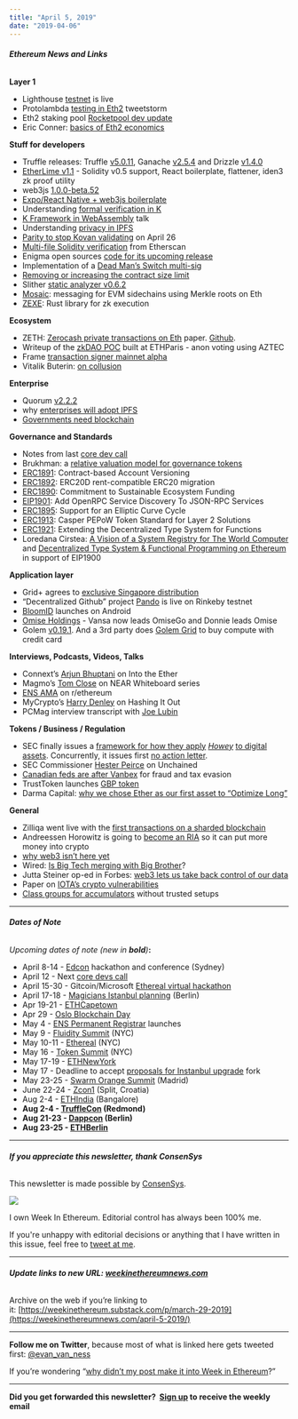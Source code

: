 ```yaml
---
title: "April 5, 2019"
date: "2019-04-06"
---
```


###### **Ethereum News and Links**

**Layer 1**

- Lighthouse [testnet](https://lighthouse.sigmaprime.io/update-09.html) is live
- Protolambda [testing in Eth2](https://twitter.com/protolambda/status/1113459974355660806) tweetstorm
- Eth2 staking pool [Rocketpool dev update](https://medium.com/rocket-pool/development-update-4th-apr-2019-f585f8c15dd0)
- Eric Conner: [basics of Eth2 economics](https://medium.com/ethhub/the-basics-of-ethereum-2-0-economics-3bd2ffc7fd0e)

**Stuff for developers**

- Truffle releases: Truffle [v5.0.11](https://github.com/trufflesuite/truffle/releases/tag/v5.0.11), Ganache [v2.5.4](https://github.com/trufflesuite/ganache-core/releases/tag/v2.5.4) and Drizzle [v1.4.0](https://github.com/trufflesuite/drizzle/releases/tag/1.4.0)
- [EtherLime v1.1](https://medium.com/limechain/etherlime-spring-updates-7f924f1a605e) - Solidity v0.5 support, React boilerplate, flattener, iden3 zk proof utility
- web3js [1.0.0-beta.52](https://github.com/ethereum/web3.js/releases/tag/v1.0.0-beta.52)
- [Expo/React Native + web3js boilerplate](https://github.com/abcoathup/expo-web3)
- Understanding [formal verification in K](https://medium.com/ethworks/formal-verification-for-n00bs-part-4-understanding-k-language-6069c20cfd47)
- [K Framework in WebAssembly](https://www.youtube.com/watch?v=V6tOYuneMqo) talk
- Understanding [privacy in IPFS](https://medium.com/pinata/ipfs-privacy-711f4b72b2ea?sk=de4e4a95b19260bda95fe695e63099cd)
- [Parity to stop Kovan validating](https://www.parity.io/announcing-the-end-of-parity-support-for-kovan/) on April 26
- [Multi-file Solidity verification](https://etherscan.io/verifycontract3) from Etherscan
- Enigma open sources [code for its upcoming release](https://forum.enigma.co/t/discovery-components-open-sourced/721)
- Implementation of a [Dead Man’s Switch multi-sig](https://www.reddit.com/r/ethereum/comments/b9mfyi/new_wallet_that_transfers_your_funds_in_case_you/)
- [Removing or increasing the contract size limit](https://ethereum-magicians.org/t/removing-or-increasing-the-contract-size-limit/3045/16)
- Slither [static analyzer v0.6.2](https://github.com/crytic/slither/releases/tag/0.6.2)
- [Mosaic](https://github.com/openst/mosaic-contracts): messaging for EVM sidechains using Merkle roots on Eth
- [ZEXE](https://github.com/scipr-lab/zexe): Rust library for zk execution

**Ecosystem**

- ZETH: [Zerocash private transactions on Eth](https://arxiv.org/abs/1904.00905) paper. [Github](https://github.com/clearmatics/zeth).
- Writeup of the [zkDAO POC](https://liamz.co/blog/building-the-first-ever-zkdao-at-ethparis/) built at ETHParis - anon voting using AZTEC
- Frame [transaction signer mainnet alpha](https://medium.com/@framehq/frame-mainnet-alpha-update-f0e4a9b89e1e)
- Vitalik Buterin: [on collusion](https://vitalik.ca/general/2019/04/03/collusion.html)

**Enterprise**

- Quorum [v2.2.2](https://github.com/jpmorganchase/quorum/releases/tag/2.2.2)
- why [enterprises will adopt IPFS](https://medium.com/pinata/enterprise-ipfs-6afcf76b28a0)
- [Governments need blockchain](https://media.consensys.net/building-blockchain-for-government-why-governments-need-blockchain-9691d1e21e3d)

**Governance and Standards**

- Notes from last [core dev call](https://github.com/ethereum/pm/blob/master/All%20Core%20Devs%20Meetings/Meeting%2058.md)
- Brukhman: a [relative valuation model for governance tokens](https://github.com/coinfund/governance-model)
- [ERC1891](https://github.com/ethereum/EIPs/pull/1891/files): Contract-based Account Versioning
- [ERC1892](https://github.com/ethereum/EIPs/issues/1892): ERC20D rent-compatible ERC20 migration
- [ERC1890](https://github.com/ethereum/EIPs/pull/1890/files): Commitment to Sustainable Ecosystem Funding
- [EIP1901](https://github.com/ethereum/EIPs/pull/1901/files): Add OpenRPC Service Discovery To JSON-RPC Services
- [ERC1895](https://github.com/ethereum/EIPs/pull/1895/files): Support for an Elliptic Curve Cycle
- [ERC1913](https://github.com/ethereum/EIPs/issues/1913): Casper PEPoW Token Standard for Layer 2 Solutions
- [ERC1921](https://github.com/ethereum/EIPs/issues/1921): Extending the Decentralized Type System for Functions
- Loredana Cirstea: [A Vision of a System Registry for The World Computer](https://medium.com/@loredana.cirstea/a-vision-of-a-system-registry-for-the-world-computer-be1dc2da7cae) and [Decentralized Type System & Functional Programming on Ethereum](https://medium.com/@loredana.cirstea/dtype-decentralized-type-system-functional-programming-on-ethereum-4f7666377c9f) in support of EIP1900

**Application layer**

- Grid+ agrees to [exclusive Singapore distribution](https://blog.gridplus.io/gridplus-explores-international-expansion-8f97ec84b014)
- “Decentralized Github” project [Pando](https://forum.aragon.org/t/pando-live-on-rinkeby/712) is live on Rinkeby testnet
- [BloomID](https://bloom.co/blog/introducing-bloom-for-android) launches on Android
- [Omise Holdings](https://medium.com/@jun_omise/omise-holdings-update-key-leadership-changes-and-the-way-forward-6bdc5170566a) - Vansa now leads OmiseGo and Donnie leads Omise
- Golem [v0.19.1](https://blog.golemproject.net/brass-golem-beta-0-19-1/). And a 3rd party does [Golem Grid](https://golemgrid.com/) to buy compute with credit card

**Interviews, Podcasts, Videos, Talks** 

- Connext’s [Arjun Bhuptani](https://podcast.ethhub.io/connext-building-ethereum-payment-solutions-with-arjun-bhuptani) on Into the Ether
- Magmo’s [Tom Close](https://www.youtube.com/watch?v=NLYKh8L5NMM) on NEAR Whiteboard series
- [ENS AMA](https://www.reddit.com/r/ethereum/comments/b9vd11/were_the_ethereum_name_service_ens_team_and_ens/) on r/ethereum
- MyCrypto’s [Harry Denley](https://thebitcoinpodcast.com/hashing-it-out-41/) on Hashing It Out
- PCMag interview transcript with [Joe Lubin](https://www.pcmag.com/article/367450/after-the-blockchain-bust-ethereum-co-founder-still-bullish)

**Tokens / Business / Regulation**

- SEC finally issues a [framework for how they apply](https://www.sec.gov/files/dlt-framework.pdf) _[Howey](https://www.sec.gov/files/dlt-framework.pdf)_ [to digital assets](https://www.sec.gov/files/dlt-framework.pdf). Concurrently, it issues first [no action letter](https://www.sec.gov/divisions/corpfin/cf-noaction/2019/turnkey-jet-040219-2a1.htm).
- SEC Commissioner [Hester Peirce](https://unchainedpodcast.com/sec-commissioner-hester-peirce-come-talk-to-the-sec/) on Unchained
- [Canadian feds are after Vanbex](http://www.antimoneylaunderinglaw.com/2019/03/in-civil-forfeiture-claim-vancouver-ico-firm-vanbex-accused-of-defrauding-investors-of-30000000-over-etherparty-and-fuel-ico.html) for fraud and tax evasion
- TrustToken launches [GBP token](https://blog.trusttoken.com/truegbp-6e155d9788d7)
- Darma Capital: [why we chose Ether as our first asset to “Optimize Long”](https://medium.com/@DARMAcapital/understanding-darma-capitals-investment-thesis-and-why-we-chose-ether-as-our-first-asset-to-352da8fc28b7)

**General**

- Zilliqa went live with the [first transactions on a sharded blockchain](https://blog.zilliqa.com/zilliqa-project-update-31-end-of-bootstrap-phase-8d63c0716607)
- Andreessen Horowitz is going to [become an RIA](https://www.forbes.com/sites/alexkonrad/2019/04/02/andreessen-horowitz-is-blowing-up-the-venture-capital-model-again/amp/?__twitter_impression=true) so it can put more money into crypto
- [why web3 isn’t here yet](https://recordofideas.com/2019/03/31/Why-Web-3.0-Isn't-Here-Yet/)
- Wired: [Is Big Tech merging with Big Brother](https://www.wired.com/story/is-big-tech-merging-with-big-brother-kinda-looks-like-it)?
- Jutta Steiner op-ed in Forbes: [web3 lets us take back control of our data](https://www.forbes.com/sites/juttasteiner/2019/04/03/fighting-the-citadels-that-own-our-data-how-web3-empowers-us-to-take-back-control/#23206f624af8)
- Paper on [IOTA’s crypto vulnerabilities](https://static1.squarespace.com/static/59aae5e9a803bb10bedeb03e/t/5ca0ff3afa0d6013e099cf32/1554054971015/main.pdf)
- [Class groups for accumulators](https://www.michaelstraka.com/posts/classgroups/) without trusted setups

* * *

###### **Dates of Note**

_Upcoming dates of note (new in **bold**)_**:**

- April 8-14 - [Edcon](https://www.edcon.io/) hackathon and conference (Sydney)
- April 12 - Next [core devs call](https://github.com/ethereum/pm/issues/93)
- April 15-30 - Gitcoin/Microsoft [Ethereal virtual hackathon](https://medium.com/gitcoin/the-ethereal-hackathon-4f5dc2eb56d6)
- April 17-18 - [Magicians Istanbul planning](https://ethereum-magicians.org/t/istanbul-eth1x-roadmap-planning-meeting-april-17th-18th-in-berlin/2899) (Berlin)
- Apr 19-21 - [ETHCapetown](http://ethcapetown.com/)
- Apr 29 - [Oslo Blockchain Day](https://osloblockchainday.no/)
- May 4 - [ENS Permanent Registrar](https://medium.com/the-ethereum-name-service/dns-permanent-registrar-and-hackathons-ens-development-summary-03-2019-401a30e6316d) launches
- May 9 - [Fluidity Summit](https://www.fluiditysummit.com/) (NYC)
- May 10-11 - [Ethereal](https://etherealsummit.com/?ref=weekinethereum) (NYC)
- May 16 - [Token Summit](http://tokensummit.com/) (NYC)
- May 17-19 - [ETHNewYork](http://ethnewyork.com/)
- May 17 - Deadline to accept [proposals for Instanbul upgrade](https://en.ethereum.wiki/roadmap/istanbul) fork
- May 23-25 - [Swarm Orange Summit](https://www.eventbrite.com/e/swarm-orange-summit-madrid-2019-tickets-57378034245) (Madrid)
- June 22-24 - [Zcon1](https://www.zfnd.org/zcon/) (Split, Croatia)
- Aug 2-4 - [ETHIndia](https://ethindia.co/) (Bangalore)
- **Aug 2-4 - [TruffleCon](https://www.truffleframework.com/trufflecon2019) (Redmond)**
- **Aug 21-23 - [Dappcon](https://dappcon.io/) (Berlin)**
- **Aug 23-25 - [ETHBerlin](https://ethberlinzwei.com/)**

* * *

###### **If you appreciate this newsletter, thank ConsenSys**

This newsletter is made possible by [ConsenSys](https://consensys.net/).  

[![](https://d3b3sm9t19x0yd.cloudfront.net/image/fetch/w_1100,c_limit,q_auto:good,f_auto/https%3A%2F%2Fbucketeer-e05bbc84-baa3-437e-9518-adb32be77984.s3.amazonaws.com%2Fpublic%2Fimages%2F88b0273f-b85b-40c3-b3a2-d2c6a37a0603_240x240)](https://d3b3sm9t19x0yd.cloudfront.net/image/fetch/w_1100,c_limit,q_auto:good,f_auto/https%3A%2F%2Fbucketeer-e05bbc84-baa3-437e-9518-adb32be77984.s3.amazonaws.com%2Fpublic%2Fimages%2F88b0273f-b85b-40c3-b3a2-d2c6a37a0603_240x240)

  
I own Week In Ethereum. Editorial control has always been 100% me. 

If you're unhappy with editorial decisions or anything that I have written in this issue, feel free to [tweet at me](https://twitter.com/evan_van_ness).

* * *

###### **Update links to new URL: [weekinethereumnews.com](https://weekinethereumnews.com/)** 

Archive on the web if you’re linking to it: [https://weekinethereum.substack.com/p/march-29-2019](https://weekinethereumnews.com/april-5-2019/)

* * *

**Follow me on Twitter**, because most of what is linked here gets tweeted first: [@evan\_van\_ness](https://twitter.com/evan_van_ness)

If you’re wondering “[why didn’t my post make it into Week in Ethereum](https://www.evanvanness.com/post/179914035841/why-didnt-my-post-make-the-newsletter)?”

* * *

**Did you get forwarded this newsletter?  [Sign up](https://weekinethereum.substack.com/subscribe#about) to receive the weekly email**

